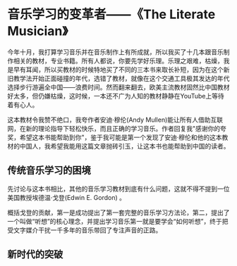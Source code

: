 # 音乐学习的变革者——《The Literate Musician》
今年十月，我打算学习音乐并在音乐制作上有所成就，所以我买了十几本跟音乐制作相关的教材，专业书籍。所有人都说，你要先学好乐理。乐理之艰难，枯燥，我是早有耳闻，所以买教材的时候特地买了不同的三本书来取长补短，因为在这个新旧教学法开始正面碰撞的年代，选错了教材，就像在这个交通工具极其发达的年代选择步行游遍全中国——浪费时间。然而翻来翻去，欧美主流教材固然比中国教材好太多，但仍嫌枯燥，这时候，一本还不广为人知的教材静静在YouTube上等待着有心人。

这本教材令我赞不绝口，我夸作者安迪·穆伦(Andy Mullen)能让所有人借助互联网，在新的理论指导下轻松快乐，而且正确的学习音乐。作者回复我"感谢你的夸奖，希望这本书能帮助到你"，鉴于我可能是第一个发现了安迪·穆伦和他的这本教材的中国人，我希望我能用这篇文章抛砖引玉，让这本书也能帮助到中国的读者。
## 传统音乐学习的困境
先讨论与这本书相比，其他的音乐学习教材到底有什么问题，这就不得不提到一位美国教授埃德温·戈登(Edwin E. Gordon) 。

概括戈登的贡献，第一是成功提出了第一套完整的音乐学习方法论，第二，提出了一个叫做“听想”的核心理念，并提出学习音乐第一就是要学会“如何听想”，终于把受文字媒介干扰一千多年的音乐带回了专注声音的正路。



## 新时代的突破